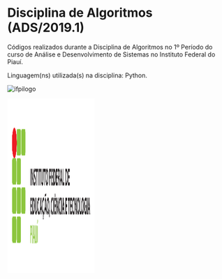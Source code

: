 # Disciplina de Algoritmos (ADS/2019.1)

Códigos realizados durante a Disciplina de Algoritmos
no 1º Período do curso de Análise e Desenvolvimento de Sistemas no Instituto Federal do Piauí.

Linguagem(ns) utilizada(s) na disciplina: Python.


![ifpilogo](https://user-images.githubusercontent.com/39769638/63691926-e5018b80-c7e6-11e9-8fc9-b27862847b84.png)

<img src="https://github.com/jhiltonsantos/ADS-Algoritmos-IFPI/blob/master/ifpilogo.png" height="400" width="200">

